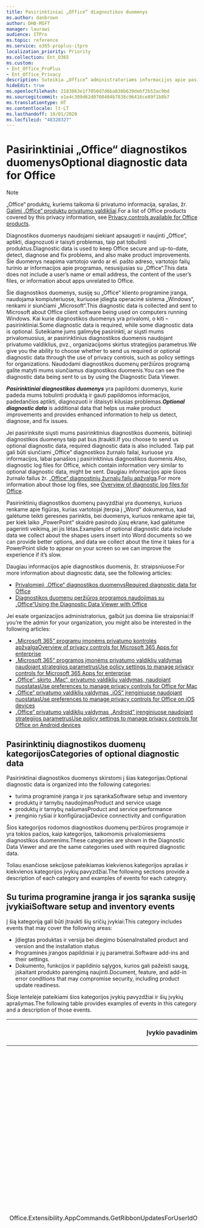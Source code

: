 ```yaml
---
title: Pasirinktiniai „Office“ diagnostikos duomenys
ms.author: danbrown
author: DHB-MSFT
manager: laurawi
audience: ITPro
ms.topic: reference
ms.service: o365-proplus-itpro
localization_priority: Priority
ms.collection: Ent_O365
ms.custom:
- Ent_Office_ProPlus
- Ent_Office_Privacy
description: Suteikia „Office“ administratoriams informacijos apie pasirinktinius diagnostikos duomenis naudojant „Office“, įskaitant keletą įvykių pavyzdžių.
hideEdit: true
ms.openlocfilehash: 2183863e1f7050d7d6ba838b639debf2b53ac9bd
ms.sourcegitcommit: e1e4c309d62d0708404b7838c96416ce89f1b8b7
ms.translationtype: HT
ms.contentlocale: lt-LT
ms.lasthandoff: 10/01/2020
ms.locfileid: "48328327"
---
```

# <a name="optional-diagnostic-data-for-office"></a><span data-ttu-id="b0927-103">Pasirinktiniai „Office“ diagnostikos duomenys</span><span class="sxs-lookup"><span data-stu-id="b0927-103">Optional diagnostic data for Office</span></span>

> [!NOTE]
> <span data-ttu-id="b0927-104">„Office“ produktų, kuriems taikoma ši privatumo informacija, sąrašas, žr. [Galimi „Office“ produktų privatumo valdikliai](products-versions-privacy-controls.md).</span><span class="sxs-lookup"><span data-stu-id="b0927-104">For a list of Office products covered by this privacy information, see [Privacy controls available for Office products](products-versions-privacy-controls.md).</span></span>

<span data-ttu-id="b0927-105">Diagnostikos duomenys naudojami siekiant apsaugoti ir naujinti „Office“, aptikti, diagnozuoti ir taisyti problemas, taip pat tobulinti produktus.</span><span class="sxs-lookup"><span data-stu-id="b0927-105">Diagnostic data is used to keep Office secure and up-to-date, detect, diagnose and fix problems, and also make product improvements.</span></span> <span data-ttu-id="b0927-106">Šie duomenys neapima vartotojo vardo ar el. pašto adreso, vartotojo failų turinio ar informacijos apie programas, nesusijusias su „Office“.</span><span class="sxs-lookup"><span data-stu-id="b0927-106">This data does not include a user’s name or email address, the content of the user’s files, or information about apps unrelated to Office.</span></span>

<span data-ttu-id="b0927-107">Šie diagnostikos duomenys, susiję su „Office“ kliento programine įranga, naudojama kompiuteriuose, kuriuose įdiegta operacinė sistema „Windows“, renkami ir siunčiami „Microsoft“.</span><span class="sxs-lookup"><span data-stu-id="b0927-107">This diagnostic data is collected and sent to Microsoft about Office client software being used on computers running Windows.</span></span> <span data-ttu-id="b0927-108">Kai kurie diagnostikos duomenys yra privalomi, o kiti – pasirinktiniai.</span><span class="sxs-lookup"><span data-stu-id="b0927-108">Some diagnostic data is required, while some diagnostic data is optional.</span></span> <span data-ttu-id="b0927-109">Suteikiame jums galimybę pasirinkti, ar siųsti mums privalomuosius, ar pasirinktinius diagnostikos duomenis naudojant privatumo valdiklius, pvz., organizacijoms skirtus strategijos parametrus.</span><span class="sxs-lookup"><span data-stu-id="b0927-109">We give you the ability to choose whether to send us required or optional diagnostic data through the use of privacy controls, such as policy settings for organizations.</span></span> <span data-ttu-id="b0927-110">Naudodami diagnostikos duomenų peržiūros programą galite matyti mums siunčiamus diagnostikos duomenis.</span><span class="sxs-lookup"><span data-stu-id="b0927-110">You can see the diagnostic data being sent to us by using the Diagnostic Data Viewer.</span></span>

<span data-ttu-id="b0927-111">***Pasirinktiniai diagnostikos duomenys*** yra papildomi duomenys, kurie padeda mums tobulinti produktą ir gauti papildomos informacijos, padedančios aptikti, diagnozuoti ir ištaisyti kilusias problemas.</span><span class="sxs-lookup"><span data-stu-id="b0927-111">***Optional diagnostic data*** is additional data that helps us make product improvements and provides enhanced information to help us detect, diagnose, and fix issues.</span></span>

<span data-ttu-id="b0927-112">Jei pasirinksite siųsti mums pasirinktinius diagnostikos duomenis, būtinieji diagnostikos duomenys taip pat bus įtraukti.</span><span class="sxs-lookup"><span data-stu-id="b0927-112">If you choose to send us optional diagnostic data, required diagnostic data is also included.</span></span> <span data-ttu-id="b0927-113">Taip pat gali būti siunčiami „Office“ diagnostikos žurnalo failai, kuriuose yra informacijos, labai panašios į pasirinktinius diagnostikos duomenis.</span><span class="sxs-lookup"><span data-stu-id="b0927-113">Also, diagnostic log files for Office, which contain information very similar to optional diagnostic data, might be sent.</span></span> <span data-ttu-id="b0927-114">Daugiau informacijos apie šiuos žurnalo failus žr. [„Office“ diagnostinių žurnalų failų apžvalga](https://support.microsoft.com/office/fba86aac-70dc-4858-ae1f-ec2034346cdf).</span><span class="sxs-lookup"><span data-stu-id="b0927-114">For more information about those log files, see [Overview of diagnostic log files for Office](https://support.microsoft.com/office/fba86aac-70dc-4858-ae1f-ec2034346cdf).</span></span>

<span data-ttu-id="b0927-115">Pasirinktinių diagnostikos duomenų pavyzdžiai yra duomenys, kuriuos renkame apie figūras, kurias vartotojai įterpia į „Word“ dokumentus, kad galėtume teikti geresnes parinktis, bei duomenys, kuriuos renkame apie tai, per kiek laiko „PowerPoint“ skaidrė pasirodo jūsų ekrane, kad galėtume pagerinti veikimą, jei jis lėtas.</span><span class="sxs-lookup"><span data-stu-id="b0927-115">Examples of optional diagnostic data include data we collect about the shapes users insert into Word documents so we can provide better options, and data we collect about the time it takes for a PowerPoint slide to appear on your screen so we can improve the experience if it’s slow.</span></span>

<span data-ttu-id="b0927-116">Daugiau informacijos apie diagnostikos duomenis, žr. straipsniuose:</span><span class="sxs-lookup"><span data-stu-id="b0927-116">For more information about diagnostic data, see the following articles:</span></span>

- [<span data-ttu-id="b0927-117">Privalomieji „Office“ diagnostikos duomenys</span><span class="sxs-lookup"><span data-stu-id="b0927-117">Required diagnostic data for Office</span></span>](required-diagnostic-data.md)
- [<span data-ttu-id="b0927-118">Diagnostikos duomenų peržiūros programos naudojimas su „Office“</span><span class="sxs-lookup"><span data-stu-id="b0927-118">Using the Diagnostic Data Viewer with Office</span></span>](https://support.microsoft.com/office/cf761ce9-d805-4c60-a339-4e07f3182855)

<span data-ttu-id="b0927-119">Jei esate organizacijos administratorius, galbūt jus domina šie straipsniai:</span><span class="sxs-lookup"><span data-stu-id="b0927-119">If you’re the admin for your organization, you might also be interested in the following articles:</span></span>

- [<span data-ttu-id="b0927-120">„Microsoft 365“ programų įmonėms privatumo kontrolės apžvalga</span><span class="sxs-lookup"><span data-stu-id="b0927-120">Overview of privacy controls for Microsoft 365 Apps for enterprise</span></span>](overview-privacy-controls.md)
- [<span data-ttu-id="b0927-121">„Microsoft 365“ programos įmonėms privatumo valdiklių valdymas naudojant strategijos parametrus</span><span class="sxs-lookup"><span data-stu-id="b0927-121">Use policy settings to manage privacy controls for Microsoft 365 Apps for enterprise</span></span>](manage-privacy-controls.md)
- [<span data-ttu-id="b0927-122">„Office“, skirto „Mac“, privatumo valdiklių valdymas, naudojant nuostatas</span><span class="sxs-lookup"><span data-stu-id="b0927-122">Use preferences to manage privacy controls for Office for Mac</span></span>](mac-privacy-preferences.md)
- [<span data-ttu-id="b0927-123">„Office“ privatumo valdiklių valdymas „iOS“ įrenginiuose naudojant nuostatas</span><span class="sxs-lookup"><span data-stu-id="b0927-123">Use preferences to manage privacy controls for Office on iOS devices</span></span>](ios-privacy-preferences.md)
- [<span data-ttu-id="b0927-124">„Office“ privatumo valdiklių valdymas „Android“ įrenginiuose naudojant strategijos parametrus</span><span class="sxs-lookup"><span data-stu-id="b0927-124">Use policy settings to manage privacy controls for Office on Android devices</span></span>](android-privacy-controls.md)

## <a name="categories-of-optional-diagnostic-data"></a><span data-ttu-id="b0927-125">Pasirinktinių diagnostikos duomenų kategorijos</span><span class="sxs-lookup"><span data-stu-id="b0927-125">Categories of optional diagnostic data</span></span>

<span data-ttu-id="b0927-126">Pasirinktinai diagnostikos duomenys skirstomi į šias kategorijas:</span><span class="sxs-lookup"><span data-stu-id="b0927-126">Optional diagnostic data is organized into the following categories:</span></span>

- <span data-ttu-id="b0927-127">turima programinė įranga ir jos sąranka</span><span class="sxs-lookup"><span data-stu-id="b0927-127">Software setup and inventory</span></span>
- <span data-ttu-id="b0927-128">produktų ir tarnybų naudojimas</span><span class="sxs-lookup"><span data-stu-id="b0927-128">Product and service usage</span></span>
- <span data-ttu-id="b0927-129">produktų ir tarnybų našumas</span><span class="sxs-lookup"><span data-stu-id="b0927-129">Product and service performance</span></span>
- <span data-ttu-id="b0927-130">įrenginio ryšiai ir konfigūracija</span><span class="sxs-lookup"><span data-stu-id="b0927-130">Device connectivity and configuration</span></span>

<span data-ttu-id="b0927-131">Šios kategorijos rodomos diagnostikos duomenų peržiūros programoje ir yra tokios pačios, kaip kategorijos, taikomomis privalomiesiems diagnostikos duomenims.</span><span class="sxs-lookup"><span data-stu-id="b0927-131">These categories are shown in the Diagnostic Data Viewer and are the same categories used with required diagnostic data.</span></span>

<span data-ttu-id="b0927-132">Toliau esančiose sekcijose pateikiamas kiekvienos kategorijos aprašas ir kiekvienos kategorijos įvykių pavyzdžiai.</span><span class="sxs-lookup"><span data-stu-id="b0927-132">The following sections provide a description of each category and examples of events for each category.</span></span>

## <a name="software-setup-and-inventory-events"></a><span data-ttu-id="b0927-133">Su turima programine įranga ir jos sąranka susiję įvykiai</span><span class="sxs-lookup"><span data-stu-id="b0927-133">Software setup and inventory events</span></span>

<span data-ttu-id="b0927-134">Į šią kategoriją gali būti įtraukti šių sričių įvykiai:</span><span class="sxs-lookup"><span data-stu-id="b0927-134">This category includes events that may cover the following areas:</span></span>

- <span data-ttu-id="b0927-135">Įdiegtas produktas ir versija bei diegimo būsena</span><span class="sxs-lookup"><span data-stu-id="b0927-135">Installed product and version and the installation status</span></span>
- <span data-ttu-id="b0927-136">Programinės įrangos papildiniai ir jų parametrai.</span><span class="sxs-lookup"><span data-stu-id="b0927-136">Software add-ins and their settings.</span></span>
- <span data-ttu-id="b0927-137">Dokumento, funkcijos ir papildinio sąlygos, kurios gali pažeisti saugą, įskaitant produkto parengimą naujinti.</span><span class="sxs-lookup"><span data-stu-id="b0927-137">Document, feature, and add-in error conditions that may compromise security, including product update readiness.</span></span>

<span data-ttu-id="b0927-138">Šioje lentelėje pateikiami šios kategorijos įvykių pavyzdžiai ir šių įvykių aprašymas.</span><span class="sxs-lookup"><span data-stu-id="b0927-138">The following table provides examples of events in this category and a description of those events.</span></span>

| <span data-ttu-id="b0927-139">**Įvykio pavadinimas**</span><span class="sxs-lookup"><span data-stu-id="b0927-139">**Event name**</span></span>   | <span data-ttu-id="b0927-140">**Įvykio aprašas**</span><span class="sxs-lookup"><span data-stu-id="b0927-140">**Event description**</span></span>  |
| ---- | ---- |
| <span data-ttu-id="b0927-141">Office.Extensibility.AppCommands.GetRibbonUpdatesForUserId</span><span class="sxs-lookup"><span data-stu-id="b0927-141">Office.Extensibility.AppCommands.GetRibbonUpdatesForUserId</span></span> | <span data-ttu-id="b0927-142">Šis įvykis nurodo, ar „Word“ sėkmingai atnaujina juostelę „Word“ vartotojo sąsajoje, kai vartotojas pakeičia savo tapatybę.</span><span class="sxs-lookup"><span data-stu-id="b0927-142">This event indicates whether Word successfully updates the Ribbon in the Word User Interface when the user changes their identity.</span></span> <span data-ttu-id="b0927-143">Šį įvykį naudojame siekdami aptikti neteisingą sąranką ir kitas problemas, kurios gali turėti įtakos „Office“ vartotojo sąsajai.</span><span class="sxs-lookup"><span data-stu-id="b0927-143">We use this event to detect incorrect setup and other issues that would affect the Office user interface.</span></span> |
| <span data-ttu-id="b0927-144">Office.Extensibility.AppCommands.AppCmdInstall</span><span class="sxs-lookup"><span data-stu-id="b0927-144">Office.Extensibility.AppCommands.AppCmdInstall</span></span>   | <span data-ttu-id="b0927-145">Šis įvykis suteikia informacijos apie vartotojo įdiegtą „Office“ papildinį, įskaitant programos ID, operacinės sistemos versiją ir komponavimo versiją, informaciją, ar diegimas pavyko, ir diegimo trukmę.</span><span class="sxs-lookup"><span data-stu-id="b0927-145">This event provides information about the Office add-in that the user has installed, including app ID, operating system build and version, success of installation, and duration of install.</span></span>  |

## <a name="product-and-service-usage-events"></a><span data-ttu-id="b0927-146">Su produktų ir tarnybų naudojimu susiję įvykiai</span><span class="sxs-lookup"><span data-stu-id="b0927-146">Product and service usage events</span></span>

<span data-ttu-id="b0927-147">Į šią kategoriją gali būti įtraukti šių sričių įvykiai:</span><span class="sxs-lookup"><span data-stu-id="b0927-147">This category includes events that may cover the following areas:</span></span>

- <span data-ttu-id="b0927-148">Informacija apie tai, ar sėkmingai veikia programos funkcijos.</span><span class="sxs-lookup"><span data-stu-id="b0927-148">Success of application functionality.</span></span> <span data-ttu-id="b0927-149">Tik programos ir dokumentų atidarymas ir uždarymas, failų redagavimas ir failų bendrinimas (bendradarbiavimas).</span><span class="sxs-lookup"><span data-stu-id="b0927-149">Limited to opening and closing of the application and documents, file editing, and file sharing (collaboration).</span></span>
- <span data-ttu-id="b0927-150">Nustatymas, ar įvyko specifiniai funkcijų įvykiai, pvz., paleidimas ar sustabdymas, ir ar funkcija veikia.</span><span class="sxs-lookup"><span data-stu-id="b0927-150">Determination if specific feature events have occurred, such as start or stop, and if feature is running.</span></span>
- <span data-ttu-id="b0927-151">„Office“ pritaikymo neįgaliesiems funkcijos</span><span class="sxs-lookup"><span data-stu-id="b0927-151">Office accessibility features</span></span>

<span data-ttu-id="b0927-152">Šioje lentelėje pateikiami šios kategorijos įvykių pavyzdžiai ir šių įvykių aprašymas.</span><span class="sxs-lookup"><span data-stu-id="b0927-152">The following table provides examples of events in this category and a description of those events.</span></span>

| <span data-ttu-id="b0927-153">**Įvykio pavadinimas**</span><span class="sxs-lookup"><span data-stu-id="b0927-153">**Event name**</span></span>   | <span data-ttu-id="b0927-154">**Įvykio aprašas**</span><span class="sxs-lookup"><span data-stu-id="b0927-154">**Event description**</span></span>  |
| ------ | ------- |
| <span data-ttu-id="b0927-155">Office.Word.Commanding.Highlight</span><span class="sxs-lookup"><span data-stu-id="b0927-155">Office.Word.Commanding.Highlight</span></span>  | <span data-ttu-id="b0927-156">Šis įvykis nurodo, kad „Word“ įvykdė teksto paryškinimo komandą.</span><span class="sxs-lookup"><span data-stu-id="b0927-156">This event indicates Word has executed the command to highlight text.</span></span> <span data-ttu-id="b0927-157">Naudojame šį įvykį, kad aptiktume klaidas teksto paryškinimo komandoje.</span><span class="sxs-lookup"><span data-stu-id="b0927-157">We use this event to detect errors in the text-highlight command.</span></span>  |
| <span data-ttu-id="b0927-158">Office.Translator.AddInLoaded</span><span class="sxs-lookup"><span data-stu-id="b0927-158">Office.Translator.AddInLoaded</span></span>   | <span data-ttu-id="b0927-159">Kontrolinis signalas, nurodantis, kad vertyklės funkcija įkelta ir sėkmingai pateikta.</span><span class="sxs-lookup"><span data-stu-id="b0927-159">A heartbeat to indicate that the translator feature has been loaded and rendered successfully.</span></span>  |
| <span data-ttu-id="b0927-160">Office.Graphics.GVizInsertShape</span><span class="sxs-lookup"><span data-stu-id="b0927-160">Office.Graphics.GVizInsertShape</span></span> |<span data-ttu-id="b0927-161">Seka, ar figūros įterpimo funkcija pavyko programoje „Word“, bei praneša informaciją apie įterptų figūrų tipus ir šaltinį.</span><span class="sxs-lookup"><span data-stu-id="b0927-161">Tracks the usage of the Insert Shape feature in Word and also reports details of types of shapes inserted and from which source.</span></span>| 
| <span data-ttu-id="b0927-162">Office.PowerPoint.PPT.Desktop.SummaryZoomInsertionRule</span><span class="sxs-lookup"><span data-stu-id="b0927-162">Office.PowerPoint.PPT.Desktop.SummaryZoomInsertionRule</span></span>   | <span data-ttu-id="b0927-163">Šis įvykis nustato, ar dokumente yra sekcijų, kai vartotojas įterpia interaktyviąją suvestinės peržiūrą, ir ar vartotojas pasirenka panaikinti esamas sekcijas.</span><span class="sxs-lookup"><span data-stu-id="b0927-163">This event determines if there are any sections present in a document when the user is inserting Summary Zoom and if the user chooses to delete existing sections.</span></span> |
| <span data-ttu-id="b0927-164">Office.Security.SecureReaderHost.ProtectedViewValidation</span><span class="sxs-lookup"><span data-stu-id="b0927-164">Office.Security.SecureReaderHost.ProtectedViewValidation</span></span> | <span data-ttu-id="b0927-165">Seka, kada ir kodėl failas atidaromas apsaugotame rodinyje.</span><span class="sxs-lookup"><span data-stu-id="b0927-165">Tracks when and why a file is opened in Protected View.</span></span> <span data-ttu-id="b0927-166">Naudojama tam, kad būtų galima diagnozuoti sąlygas, kai apsaugotas rodinys gali būti netinkamai suaktyvintas, siekiant užtikrinti, kad funkcija veiktų tinkamai.</span><span class="sxs-lookup"><span data-stu-id="b0927-166">Used to diagnose conditions where Protected View may not be correctly triggered to ensure the feature is working properly.</span></span> |

## <a name="product-and-service-performance-events"></a><span data-ttu-id="b0927-167">Su produktų ir tarnybų našumu susiję įvykiai</span><span class="sxs-lookup"><span data-stu-id="b0927-167">Product and service performance events</span></span>

<span data-ttu-id="b0927-168">Į šią kategoriją gali būti įtraukti šių sričių įvykiai:</span><span class="sxs-lookup"><span data-stu-id="b0927-168">This category includes events that may cover the following areas:</span></span>

- <span data-ttu-id="b0927-169">Nenumatytas programų uždarymas (užstrigimas) ir programos būsena, kai taip nutinka.</span><span class="sxs-lookup"><span data-stu-id="b0927-169">Unexpected application exits (crashes) and the state of the application when that happens.</span></span>
- <span data-ttu-id="b0927-170">Prastas atsakymo laikas ar našumas vykdant scenarijus, tokius kaip programos paleidimas ar failo atidarymas.</span><span class="sxs-lookup"><span data-stu-id="b0927-170">Poor response time or performance for scenarios such as application start up or opening a file.</span></span>
- <span data-ttu-id="b0927-171">Funkcijos ar vartotojo patirties veikimo klaidos.</span><span class="sxs-lookup"><span data-stu-id="b0927-171">Errors in functionality of a feature or user experience.</span></span>

<span data-ttu-id="b0927-172">Šioje lentelėje pateikiami šios kategorijos įvykių pavyzdžiai ir šių įvykių aprašymas.</span><span class="sxs-lookup"><span data-stu-id="b0927-172">The following table provides examples of events in this category and a description of those events.</span></span>

| <span data-ttu-id="b0927-173">**Įvykio pavadinimas**</span><span class="sxs-lookup"><span data-stu-id="b0927-173">**Event name**</span></span>    | <span data-ttu-id="b0927-174">**Įvykio aprašas**</span><span class="sxs-lookup"><span data-stu-id="b0927-174">**Event description**</span></span>   |
| --------------- | -------------- |
| <span data-ttu-id="b0927-175">Office.Word.Word.CoreSaveTime100ns</span><span class="sxs-lookup"><span data-stu-id="b0927-175">Office.Word.Word.CoreSaveTime100ns</span></span>     | <span data-ttu-id="b0927-176">Šis įvykis užfiksuoja „Word“ dokumento įrašymo veiksmo našumą.</span><span class="sxs-lookup"><span data-stu-id="b0927-176">This event logs the performance of a document save activity by Word.</span></span> <span data-ttu-id="b0927-177">Šį įvykį naudojame siekdami aptikti „Word“ dokumento įrašymo veiksmų klaidas ir našumo problemas.</span><span class="sxs-lookup"><span data-stu-id="b0927-177">We use this event to detect errors and performance issues in the Word save document activity.</span></span>|
| <span data-ttu-id="b0927-178">Office.Identity.SignInForWamAccountAad</span><span class="sxs-lookup"><span data-stu-id="b0927-178">Office.Identity.SignInForWamAccountAad</span></span>  | <span data-ttu-id="b0927-179">Šis įvykis siunčiamas, kai vartotojas yra prisijungęs prie „Azure Active Directory“ paskyros naudodamas žiniatinklio paskyrų tvarkytuvo (WAM) biblioteką.</span><span class="sxs-lookup"><span data-stu-id="b0927-179">This event is sent when a user is signed in to an Azure Active Directory account with Web Account Manager (WAM) library.</span></span> <span data-ttu-id="b0927-180">Jei šis įvykis nepavyko, jis siunčia metaduomenis, tokius kaip AppName, AppVersion ir ErrorCode.</span><span class="sxs-lookup"><span data-stu-id="b0927-180">This event sends metadata such as AppName, AppVersion, and ErrorCode if the event failed.</span></span> |
| <span data-ttu-id="b0927-181">Office.PowerPoint.PPT.Desktop.FileOpen.FirstSlideMasterThumbnailRenderTime</span><span class="sxs-lookup"><span data-stu-id="b0927-181">Office.PowerPoint.PPT.Desktop.FileOpen.FirstSlideMasterThumbnailRenderTime</span></span> | <span data-ttu-id="b0927-182">Šis įvykis fiksuoja, kiek laiko trunka atvaizduoti pirmąją „PowerPoint“ skaidrių ruošinio miniatiūrą.</span><span class="sxs-lookup"><span data-stu-id="b0927-182">This event collects the length of time it takes to render the first slide master thumbnail in PowerPoint.</span></span>  |
| <span data-ttu-id="b0927-183">Office.Extensibility.Diagnostics</span><span class="sxs-lookup"><span data-stu-id="b0927-183">Office.Extensibility.Diagnostics</span></span>   | <span data-ttu-id="b0927-184">Šis įvykis suteikia bendrą „Office“ papildinių diagnostikos informaciją, tokią kaip derinimui skirtos gedimų ataskaitos.</span><span class="sxs-lookup"><span data-stu-id="b0927-184">This event provides general diagnostic information for Office add-ins, such as crash reports for debugging.</span></span>|

## <a name="device-connectivity-and-configuration-events"></a><span data-ttu-id="b0927-185">Su įrenginio ryšiais ir konfigūracija susiję duomenys</span><span class="sxs-lookup"><span data-stu-id="b0927-185">Device connectivity and configuration events</span></span>

<span data-ttu-id="b0927-186">Į šią kategoriją gali būti įtraukti šių sričių įvykiai:</span><span class="sxs-lookup"><span data-stu-id="b0927-186">This category includes events that may cover the following areas:</span></span>

- <span data-ttu-id="b0927-187">Tinklo ryšio būsena ir įrenginio parametrai, tokie kaip atmintis.</span><span class="sxs-lookup"><span data-stu-id="b0927-187">Network connection state and device settings, such as memory.</span></span>

<span data-ttu-id="b0927-188">Šioje lentelėje pateikiami šios kategorijos įvykių pavyzdžiai ir šių įvykių aprašymas.</span><span class="sxs-lookup"><span data-stu-id="b0927-188">The following table provides examples of events in this category and a description of those events.</span></span>

| <span data-ttu-id="b0927-189">**Įvykio pavadinimas**</span><span class="sxs-lookup"><span data-stu-id="b0927-189">**Event name**</span></span>                    | <span data-ttu-id="b0927-190">**Įvykio aprašas**</span><span class="sxs-lookup"><span data-stu-id="b0927-190">**Event description**</span></span>                                                                                                                                                     |
| ------ | ----- |
| <span data-ttu-id="b0927-191">Office.Graphics.ArtViewValidate</span><span class="sxs-lookup"><span data-stu-id="b0927-191">Office.Graphics.ArtViewValidate</span></span> | <span data-ttu-id="b0927-192">Šis įvykis fiksuoja grafinių elementų rodinio, kuris palaiko grafinę sąsają, rezultatų tikrinimą.</span><span class="sxs-lookup"><span data-stu-id="b0927-192">This event logs validation the results of Graphics View that supports Graphics User Interface.</span></span> <span data-ttu-id="b0927-193">Įvykį naudojame, kad galėtume rinkti naudojimo ir klaidų duomenis apie grafinių elementų atvaizdavimą.</span><span class="sxs-lookup"><span data-stu-id="b0927-193">We use the event to collect usage and error data about graphics rendering.</span></span> |
| <span data-ttu-id="b0927-194">Office.Graphics.ARCExceptionScope</span><span class="sxs-lookup"><span data-stu-id="b0927-194">Office.Graphics.ARCExceptionScope</span></span> | <span data-ttu-id="b0927-195">Šis įvykis seka atvaizdavimo triktis, vykstančias atvaizdavimo modulyje.</span><span class="sxs-lookup"><span data-stu-id="b0927-195">This event tracks rendering failures coming from the rendering engine.</span></span> |
| <span data-ttu-id="b0927-196">Office.Extensibility.ODPLatency</span><span class="sxs-lookup"><span data-stu-id="b0927-196">Office.Extensibility.ODPLatency</span></span>   | <span data-ttu-id="b0927-197">Šis įvykis suteikia informacijos apie vartotojo tinklo ryšį ir greitį.</span><span class="sxs-lookup"><span data-stu-id="b0927-197">This event provides information about the user’s network connection and speed.</span></span>     |
